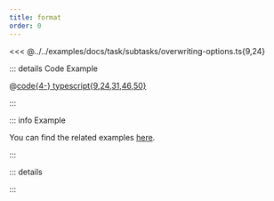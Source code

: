 ```yaml
---
title: format
order: 0
---
```


<!-- more -->

<!-- included code snippet -->

<<< @../../examples/docs/task/subtasks/overwriting-options.ts{9,24}

<!-- collapsed code snippet-->

::: details <CodeExampleIcon /> Code Example

@[code{4-} typescript{9,24,31,46,50}](../../examples/docs/task/subtasks/overwriting-options.ts)

:::

<!-- examples banner -->

::: info Example

You can find the related examples [here](https://github.com/listr2/listr2/tree/master/examples/subtasks.example.ts).

:::

<!-- github issue -->

<GithubIssue :issue="257" />

<!-- version released -->

<Version version="v3.0.0+" />

<!-- include details -->

::: details

<!-- @include: ../api/listr2/interfaces/interface.ListrDefaultRendererOptions.md{156-186} -->

:::
